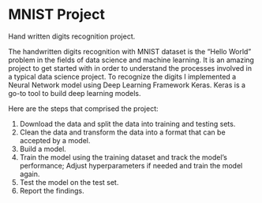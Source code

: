 # MNIST Project

Hand written digits recognition project.

The handwritten digits recognition with MNIST dataset is the “Hello World” problem in the fields of data science and machine learning. It is an amazing project to get started with in order to understand the processes involved in a typical data science project. To recognize the digits I implemented a Neural Network model using Deep Learning Framework Keras. Keras is a go-to tool to build deep learning models. 

Here are the steps that comprised the project:

1) Download the data and split the data into training and testing sets.
2) Clean the data and transform the data into a format that can be accepted by a model.
3) Build a model.
4) Train the model using the training dataset and track the model’s performance; Adjust hyperparameters if needed and train the model again.
5) Test the model on the test set.
6) Report the findings.
